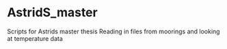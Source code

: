 # AstridS_master

Scripts for Astrids master thesis
Reading in files from moorings and looking at temperature data
